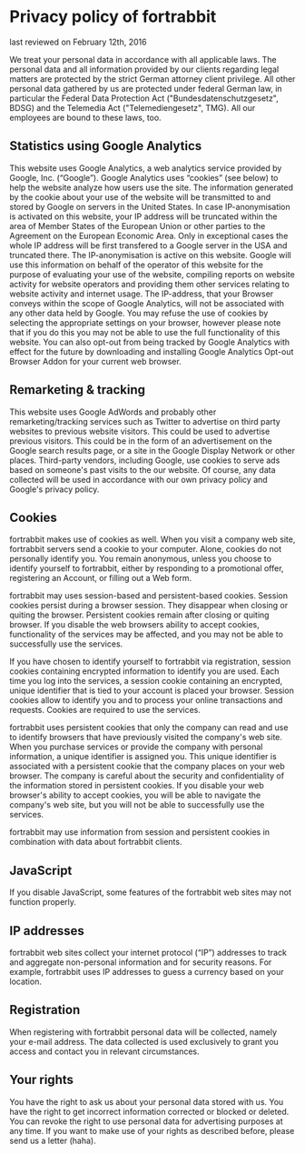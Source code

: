 Privacy policy of fortrabbit
============================

last reviewed on February 12th, 2016

We treat your personal data in accordance with all applicable laws. The personal data and all information provided by our clients regarding legal matters are protected by the strict German attorney client privilege. All other personal data gathered by us are protected under federal German law, in particular the Federal Data Protection Act ("Bundesdatenschutzgesetz", BDSG) and the Telemedia Act ("Telemediengesetz", TMG). All our employees are bound to these laws, too.


Statistics using Google Analytics
---------------------------------

This website uses Google Analytics, a web analytics service provided by Google, Inc. (“Google”). Google Analytics uses “cookies” (see below) to help the website analyze how users use the site. The information generated by the cookie about your use of the website will be transmitted to and stored by Google on servers in the United States. In case IP-anonymisation is activated on this website, your IP address will be truncated within the area of Member States of the European Union or other parties to the Agreement on the European Economic Area. Only in exceptional cases the whole IP address will be first transfered to a Google server in the USA and truncated there. The IP-anonymisation is active on this website. Google will use this information on behalf of the operator of this website for the purpose of evaluating your use of the website, compiling reports on website activity for website operators and providing them other services relating to website activity and internet usage. The IP-address, that your Browser conveys within the scope of Google Analytics, will not be associated with any other data held by Google. You may refuse the use of cookies by selecting the appropriate settings on your browser, however please note that if you do this you may not be able to use the full functionality of this website. You can also opt-out from being tracked by Google Analytics with effect for the future by downloading and installing Google Analytics Opt-out Browser Addon for your current web browser.


Remarketing & tracking
----------------------

This website uses Google AdWords and probably other remarketing/tracking services such as Twitter to advertise on third party websites to previous website visitors. This could be used to advertise previous visitors. This could be in the form of an advertisement on the Google search results page, or a site in the Google Display Network or other places. Third-party vendors, including Google, use cookies to serve ads based on someone's past visits to the our website. Of course, any data collected will be used in accordance with our own privacy policy and Google's privacy policy.


Cookies
-------

fortrabbit makes use of cookies as well. When you visit a company web site, fortrabbit servers send a cookie to your computer. Alone, cookies do not personally identify you. You remain anonymous, unless you choose to identify yourself to fortrabbit, either by responding to a promotional offer, registering an Account, or filling out a Web form.

fortrabbit may uses session-based and persistent-based cookies. Session cookies persist during a browser session. They disappear when closing or quiting the browser. Persistent cookies remain after closing or quiting browser. If you disable the web browsers ability to accept cookies, functionality of the services may be affected, and you may not be able to successfully use the services. 

If you have chosen to identify yourself to fortrabbit via registration, session cookies containing encrypted information to identify you are used. Each time you log into the services, a session cookie containing an encrypted, unique identifier that is tied to your account is placed your browser. Session cookies allow to identify you and to process your online transactions and requests. Cookies are required to use the services.

fortrabbit uses persistent cookies that only the company can read and use to identify browsers that have previously visited the company's web site. When you purchase services or provide the company with personal information, a unique identifier is assigned you. This unique identifier is associated with a persistent cookie that the company places on your web browser. The company is careful about the security and confidentiality of the information stored in persistent cookies. If you disable your web browser's ability to accept cookies, you will be able to navigate the company's web site, but you will not be able to successfully use the services.

fortrabbit may use information from session and persistent cookies in combination with data about fortrabbit clients.


JavaScript
----------

If you disable JavaScript, some features of the fortrabbit web sites may not function properly.



IP addresses
------------

fortrabbit web sites collect your internet protocol (“IP”) addresses to track and aggregate non-personal information and for security reasons. For example, fortrabbit uses IP addresses to guess a currency based on your location.


Registration
------------

When registering with fortrabbit personal data will be collected, namely your e-mail address. The data collected is used exclusively to grant you access and contact you in relevant circumstances.



Your rights
-----------

You have the right to ask us about your personal data stored with us. You have the right to get incorrect information corrected or blocked or deleted. You can revoke the right to use personal data for advertising purposes at any time. If you want to make use of your rights as described before, please send us a letter (haha).